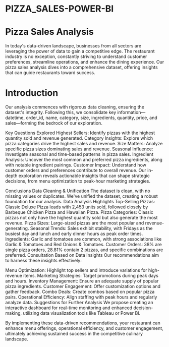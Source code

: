 # PIZZA_SALES-POWER-BI
# Pizza Sales Analysis
In today's data-driven landscape, businesses from all sectors are leveraging the power of data to gain a competitive edge. The restaurant industry is no exception, constantly striving to understand customer preferences, streamline operations, and enhance the dining experience. Our pizza sales analysis dives into a comprehensive dataset, offering insights that can guide restaurants toward success.

# Introduction
Our analysis commences with rigorous data cleaning, ensuring the dataset's integrity. Following this, we consolidate key information—datetime, order_id, name, category, size, ingredients, quantity, price, and sales—forming the bedrock of our exploration.

Key Questions Explored
Highest Sellers: Identify pizzas with the highest quantity sold and revenue generated.
Category Insights: Explore which pizza categories drive the highest sales and revenue.
Size Matters: Analyze specific pizza sizes dominating sales and revenue.
Seasonal Influence: Investigate seasonal and time-based patterns in pizza sales.
Ingredient Analysis: Uncover the most common and preferred pizza ingredients, along with notable ingredient pairings.
Customer Impact: Understand how customer orders and preferences contribute to overall revenue.
Our in-depth exploration reveals actionable insights that can shape strategic decisions, from menu optimization to peak-hour marketing strategies.

Conclusions
Data Cleaning & Unification
The dataset is clean, with no missing values or duplicates.
We've unified the dataset, creating a robust foundation for our analysis.
Data Analysis Highlights
Top-Selling Pizzas: Classic Deluxe Pizza leads with 2,453 units sold, followed closely by Barbeque Chicken Pizza and Hawaiian Pizza.
Pizza Categories: Classic pizzas not only have the highest quantity sold but also generate the most revenue.
Pizza Sizes: Large-sized pizzas are the most popular and revenue-generating.
Seasonal Trends: Sales exhibit stability, with Fridays as the busiest day and lunch and early dinner hours as peak order times.
Ingredients: Garlic and tomatoes are common, with strong associations like Garlic & Tomatoes and Red Onions & Tomatoes.
Customer Orders: 38% are single pizza orders, 28.81% contain 2 pizzas, and specific combinations are preferred.
Consultation Based on Data Insights
Our recommendations aim to harness these insights effectively:

Menu Optimization: Highlight top sellers and introduce variations for high-revenue items.
Marketing Strategies: Target promotions during peak days and hours.
Inventory Management: Ensure an adequate supply of popular pizza ingredients.
Customer Engagement: Offer customization options and gather feedback.
Combo Deals: Create combos based on popular pizza pairs.
Operational Efficiency: Align staffing with peak hours and regularly analyze data.
Suggestions for Further Analysis
We propose creating an interactive dashboard for real-time monitoring and enhanced decision-making, utilizing data visualization tools like Tableau or Power BI.

By implementing these data-driven recommendations, your restaurant can enhance menu offerings, operational efficiency, and customer engagement, ultimately achieving sustained success in the competitive culinary landscape.

